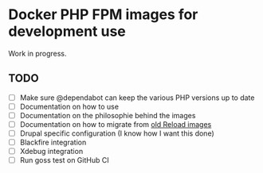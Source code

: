 # Docker PHP FPM images for development use

Work in progress.

## TODO

- [ ] Make sure @dependabot can keep the various PHP versions up to date
- [ ] Documentation on how to use
- [ ] Documentation on the philosophie behind the images
- [ ] Documentation on how to migrate from [old Reload images](https://github.com/reload/docker-drupal-php7-fpm)
- [ ] Drupal specific configuration (I know how I want this done)
- [ ] Blackfire integration
- [ ] Xdebug integration
- [ ] Run goss test on GitHub CI
